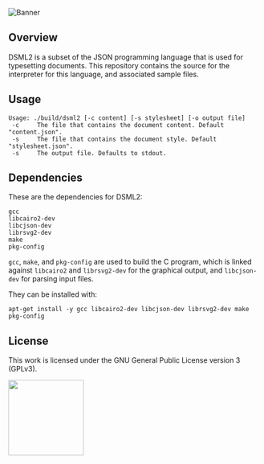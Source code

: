![Banner](https://s-christy.com/status-banner-service/dsml2/banner-slim.svg)

## Overview

DSML2 is a subset of the JSON programming language that is used for typesetting
documents. This repository contains the source for the interpreter for this
language, and associated sample files.

## Usage

```
Usage: ./build/dsml2 [-c content] [-s stylesheet] [-o output file]
 -c     The file that contains the document content. Default "content.json".
 -s     The file that contains the document style. Default "stylesheet.json".
 -s     The output file. Defaults to stdout.
```

## Dependencies

These are the dependencies for DSML2:

```
gcc
libcairo2-dev
libcjson-dev
librsvg2-dev
make
pkg-config
```

`gcc`, `make`, and `pkg-config` are used to build the C program, which is
linked against `libcairo2` and `librsvg2-dev` for the graphical output, and
`libcjson-dev` for parsing input files.

They can be installed with:

```
apt-get install -y gcc libcairo2-dev libcjson-dev librsvg2-dev make pkg-config
```

## License

This work is licensed under the GNU General Public License version 3 (GPLv3).

[<img src="https://s-christy.com/status-banner-service/GPLv3_Logo.svg" width="150" />](https://www.gnu.org/licenses/gpl-3.0.en.html)
